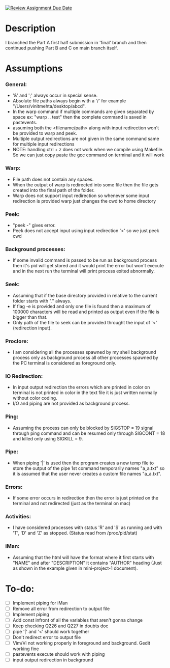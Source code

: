 [![Review Assignment Due Date](https://classroom.github.com/assets/deadline-readme-button-24ddc0f5d75046c5622901739e7c5dd533143b0c8e959d652212380cedb1ea36.svg)](https://classroom.github.com/a/76mHqLr5)
# Description
I branched the Part A first half submission in 'final' branch and then continued pushing Part B and C on main branch itself.

# Assumptions
### General:
- '&' and ';' always occur in special sense.
- Absolute file paths always begin with a '/' for example "/Users/vinitmehta/desktop/abcd".
- In the warp command if multiple commands are given separated by space ex: "warp .. test" then the complete command is saved in pastevents.
- assuming both the <filename/path> along with input redirection won't be provided to warp and peek.
- Multiple output redirections are not given in the same command same for multiple input redirections
- NOTE: handling ctrl + z does not work when we compile using Makefile. So we can just copy paste the gcc command on terminal and it will work

### Warp:
- File path does not contain any spaces.
- When the output of warp is redirected into some file then the file gets created into the final path of the folder.
- Warp does not support input redirection so whenever some input redirection is provided warp just changes the cwd to home directory

### Peek:
- "peek -" gives error.
- Peek does not accept input using input redirection '<' so we just peek cwd

### Background processes:
- If some invalid command is passed to be run as background process then it's pid will get stored and it would print the error but won't execute and in the next run the terminal will print process exited abnormally.

### Seek:
- Assuming that if the base directory provided in relative to the current folder starts with "." always.
- If flag -e is provided and only one file is found then a maximum of 100000 characters will be read and printed as output even if the file is bigger than that.
- Only path of the file to seek can be provided throught the input of '<' (redirection input).

### Proclore:
- I am considering all the processes spawned by my shell background process only as background process all other processes spawned by the PC terminal is considered as foreground only.

### IO Redirection:
- In input output redirection the errors which are printed in color on terminal is not printed in color in the text file it is just written normally without color coding.
- I/O and piping are not provided as background process.

### Ping:
- Assuming the process can only be blocked by SIGSTOP = 19 signal through ping command and can be resumed only through SIGCONT = 18 and killed only using SIGKILL = 9.

### Pipe:
- When piping '|' is used then the program creates a new temp file to store the output of the pipe 1st command temporarily names "a_a.txt" so it is assumed that the user never creates a custom file names "a_a.txt".

### Errors:
- If some error occurs in redirection then the error is just printed on the terminal and not redirected (just as the terminal on mac)

### Activities:
- I have considered processes with status 'R' and 'S' as running and with 'T', 'D' and 'Z' as stopped. (Status read from /proc/pid/stat)

### iMan:
- Assuming that the html will have the format where it first starts with "NAME" and after "DESCRIPTION" it contains "AUTHOR" heading (Just as shown in the example given in mini-project-1 document).

# To-do:
- [ ] Implement piping for iMan
- [ ] Remove all error from redirection to output file
- [ ] Implement piping
- [ ] Add const infront of all the variables that aren't gonna change
- [ ] Keep checking Q226 and Q227 in doubts doc
- [ ] pipe '|' and '<' should work together
- [ ] Don't redirect error to output file
- [ ] Vim/Vi not working properly in foreground and background. Gedit working fine
- [ ] pastevents execute should work with piping
- [ ] input output redirection in background